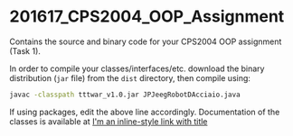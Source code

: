 # 201617_CPS2004_OOP_Assignment
Contains the source and binary code for your CPS2004 OOP assignment (Task 1).

In order to compile your classes/interfaces/etc. download the binary distribution
(`jar` file) from the `dist` directory, then compile using:

```bash
javac -classpath tttwar_v1.0.jar JPJeegRobotDAcciaio.java
```

If using packages, edit the above line accordingly.  Documentation of the classes
is available at [I'm an inline-style link with title](https://www.google.com "Google's Homepage")
